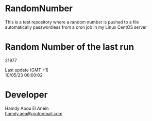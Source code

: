 # RandomNumber    
This is a test repository where a random number is pushed to a file automatically passwordless from a cron job in my Linux CentOS server    
# Random Number of the last run   
21977
      
Last update (GMT +1)    
10/05/23 06:00:02
# Developer    
Hamdy Abou El Anein   
hamdy.aea@protonmail.com
